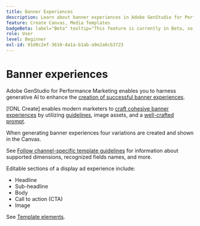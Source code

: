 ```yaml
---
title: Banner Experiences
description: Learn about banner experiences in Adobe GenStudio for Performance Marketing.
feature: Create Canvas, Media Templates
badgeBeta: label="Beta" tooltip="This feature is currently in Beta, so some functionality may be limited or subject to change."
role: User
level: Beginner
exl-id: 91d0c2ef-3610-4a1a-b1ab-a9e2a6cb3723
---
```

# Banner experiences

Adobe GenStudio for Performance Marketing enables you to harness generative AI to enhance the [creation of successful banner experiences](/help/user-guide/create/create-banner-experience.md).

[!DNL Create] enables modern marketers to [craft cohesive banner experiences](/help/user-guide/create/create-banner-experience.md) by utilizing [guidelines](/help/user-guide/guidelines/overview.md), image assets, and a [well-crafted prompt](/help/user-guide/effective-prompts.md).

When generating banner experiences four variations are created and shown in the Canvas.

See [Follow channel-specific template guidelines](/help/user-guide/content/best-practices-for-templates.md#follow-channel-specific-template-guidelines) for information about supported dimensions, recognized fields names, and more.

Editable sections of a display ad experience include:

* Headline
* Sub-headline
* Body
* Call to action (CTA)
* Image

See [Template elements](/help/user-guide/content/use-templates.md#template-elements).

<!-- ## Character counts

After you generate a set of display ad variants, you can see the character count displayed for each section. Hover over or click into a generated section, such as the subject line or the body, and see the section name and character count for that section.

![Character count](/help/assets/character-count.png){width="500" zoomable="yes"} -->
